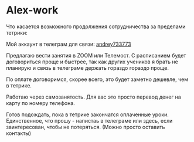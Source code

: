 # Alex-work

Что касается возможного продолжения сотрудничества за пределами тетрики:

Мой аккаунт в телеграм для связи: [andrey733773](https://t.me/andrey733773)

Предлагаю вести занятия в ZOOM или Телемост. 
С расписанием будет договориться проще и быстрее, так как других учеников я брать не планирую и связь в телеграме держать гораздо гораздо проще.

По оплате договоримся, скорее всего, это будет заметно дешевле, чем в тетрике.

Работаю через самозанятость. Для вас это просто перевод денег на карту по номеру телефона.

Готов подождать, пока в тетрике закончатся оплаченные уроки. Единственное, что прошу - напистаь в телеграме или здесь, если заинтересован, чтобы не потеряться. (Можно просто оставить контакты)
